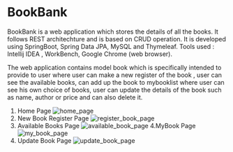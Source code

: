 # BookBank
BookBank is a web application which stores the details of all the books. It follows REST architechture and is based on CRUD operation. It is developed using SpringBoot, Spring Data JPA, MySQL and Thymeleaf.
Tools used : Intellij IDEA , WorkBench, Google Chrome (web browser).

The web application contains model book which is specifically intended to provide to user where user can make a new register of the book , user can see the available books, can add up the book to mybooklist where user can see his own choice of books, user can update the details of the book such as name, author or price and can also delete it. 
1. Home Page
   ![home_page](https://github.com/shivdatt23/BookBank/assets/64527116/9f23609d-0efa-40e7-8f46-b46b064852e6)
2. New Book Register Page
   ![register_book_page](https://github.com/shivdatt23/BookBank/assets/64527116/04e00511-c020-400b-a927-f04c468ee699)
3. Available Books Page
   ![available_book_page](https://github.com/shivdatt23/BookBank/assets/64527116/4d1e95c5-9f90-4341-81b5-32afe961eb5c)
4.MyBook Page
![my_book_page](https://github.com/shivdatt23/BookBank/assets/64527116/2a61cae8-a726-4c4e-a998-c7428b089687)
5. Update Book Page
   ![update_book_page](https://github.com/shivdatt23/BookBank/assets/64527116/3cf60ec0-f0fd-4cd1-89fa-3b87c0a3c7c0)
